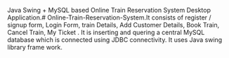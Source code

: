 Java Swing + MySQL based Online Train Reservation System Desktop Application.# Online-Train-Reservation-System.It consists of register / signup form, Login Form, train Details, Add Customer Details, Book Train, Cancel Train, My Ticket . It is inserting and quering a central MySQL database which is connected using JDBC connectivity. It uses Java swing library frame work.
